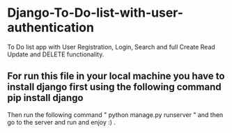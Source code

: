 # Django-To-Do-list-with-user-authentication
To Do list app with User Registration, Login, Search and full Create Read Update and DELETE functionality.

## For run this file in your local machine you have to install django first using the following command pip install django
Then run the following command "  python manage.py runserver "
and then go to the server and run and enjoy :) .
